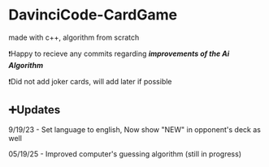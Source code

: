 # DavinciCode-CardGame


made with c++, algorithm from scratch

❗Happy to recieve any commits regarding ***improvements of the Ai Algorithm***

❗Did not add joker cards, will add later if possible


## ➕Updates

9/19/23 - Set language to english, Now show "NEW" in opponent's deck as well

05/19/25 - Improved computer's guessing algorithm (still in progress)

